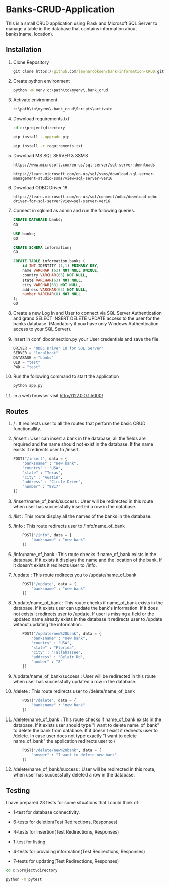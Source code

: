 # Banks-CRUD-Application

This is a small CRUD application using Flask and Microsoft SQL Server to manage a table in the database that contains information about banks(name, location).

## Installation

1) Clone Repository
    
    ```cmd
    git clone https://github.com/leonardokoen/bank-information-CRUD.git
    ```

2) Create python environment

    ```cmd
    python -m venv c:\path\to\myenv\.bank_crud
    ```

3) Activate environment

    ``` cmd
    c:\path\to\myenv\.bank_crud\Scripts\activate
    ```

4) Download requirements.txt

    ```cmd
    cd c:\project\directory
    ```

    ```cmd
    pip install --upgrade pip
    ```

    ```cmd
    pip install -r requirements.txt
    ```

5) Download MS SQL SERVER & SSMS

    ```link
    https://www.microsoft.com/en-us/sql-server/sql-server-downloads
    ```

    ```link
    https://learn.microsoft.com/en-us/sql/ssms/download-sql-server-management-studio-ssms?view=sql-server-ver16
    ```

6) Download ODBC Driver 18

    ```link
    https://learn.microsoft.com/en-us/sql/connect/odbc/download-odbc-driver-for-sql-server?view=sql-server-ver16
    ```

7) Connect in sqlcmd as admin and run the following queries.

    ```sql
    CREATE DATABASE banks;
    GO
    ```

    ```sql
    USE banks;
    GO
    ```

    ```sql
    CREATE SCHEMA information;
    GO
    ```

    ```sql
    CREATE TABLE information.banks (
        id INT IDENTITY (1,1) PRIMARY KEY,
        name VARCHAR (63) NOT NULL UNIQUE, 
        country VARCHAR(63) NOT NULL,
        state VARCHAR(63) NOT NULL,
        city VARCHAR(63) NOT NULL,
        address VARCHAR(63) NOT NULL,
        number VARCHAR(8) NOT NULL
    );
    GO
    ```

8) Create a new Log In and User to connect via SQL Server Authentication and grand SELECT INSERT DELETE UPDATE access to the user for the banks database. (Mandatory if you have only Windows Authentication access to your SQL Server).

9) Insert in conf_dbconnection.py your User credentials and save the file.

    ```python
    DRIVER = "ODBC Driver 18 for SQL Server"
    SERVER = "localhost"
    DATABASE = "banks"
    UID = "test"
    PWD = "test"
    ```

10) Run the following command to start the application

    ```cmd
    python app.py
    ```

11) In a web browser visit http://127.0.0.1:5000/

## Routes

1) / : It redirects user to all the routes that perform the basic CRUD functionallity.

2) /insert : User can insert a bank in the database, all the fields are required and the name should not exist in the database. If the name exists it redirects user to /insert.

    ```python
    POST("/insert", data = {
        "banksname" : "new bank",
        "country" : "USA",
        "state" : "Texas", 
        "city" : "Austin", 
        "address" : "Circle Drive",
        "number" : "9817"
    })
    ```

3) /insert/name_of_bank/success : User will be redirected in this route when user has successfully inserted a row in the database.

4) /list : This route display all the names of the banks in the database.

5) /info : This route redirects user to /info/name_of_bank

    ```python
        POST("/info", data = {
            "banksname" : "new bank"
        })
    ```

6) /info/name_of_bank : This route checks if name_of_bank exists in the database. If it exists it displays the name and the location of the bank. If it doesn't exists it redirects user to /info.

7) /update :  This route redirects you to /update/name_of_bank

    ```python
        POST("/update", data = {
            "banksname" : "new bank"
        })
    ```

8) /update/name_of_bank : This route checks if name_of_bank exists in the database. If it exists user can update the bank's information. If it does not exists it redirects user to /update.
If user is missing a field or the updated name already exists in the database it redirects user to /update without updating the information.

    ```python
        POST("/update/new%20bank", data = {
            "banksname" : "new bank",
            "country" : "USA",
            "state" : "Florida", 
            "city" : "Tallahassee", 
            "address" : "Belair Rd",
            "number" : "8"
        })
    ```

9) /update/name_of_bank/success : User will be redirected in this route when user has successfully updated a row in the database.

10) /delete : This route redirects user to /delete/name_of_bank

    ```python
        POST("/delete", data = {
            "banksname" : "new bank"
        })
    ```

11) /delete/name_of_bank : This route checks if name_of_bank exists in the database. If it exists user should type "I want to delete name_of_bank" to delete the bank from database. If it doesn't exist it redirects user to /delete. In case user does not type exactly "I want to delete name_of_bank" the application redirects user to /

    ```python
        POST("/delete/new%20bank", data = {
            "answer" : "I want to delete new bank"
        })
    ```

12) /delete/name_of_bank/success : User will be redirected in this route, when user has successfully deleted a row in the database.

## Testing

I have prepared 23 tests for some situations that I could think of:

- 1-test for database connectivity.

- 6-tests for deletion(Test Redirections, Responses)

- 4-tests for insertion(Test Redirections, Responses)

- 1-test for listing

- 4-tests for providing information(Test Redirections, Responses)

- 7-tests for updating(Test Redirections, Responses)

```cmd
cd c:\project\directory
```

```cmd
python -m pytest
```

